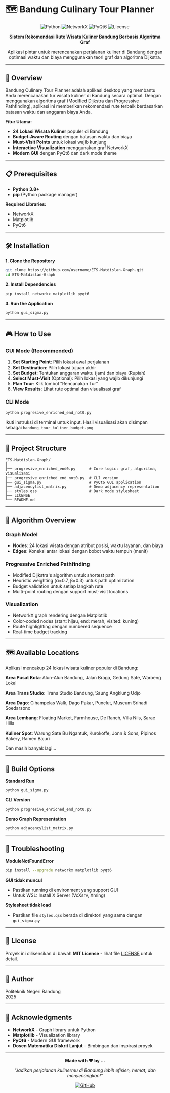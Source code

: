 # 🗺️ Bandung Culinary Tour Planner

<div align="center">

![Python](https://img.shields.io/badge/Python-3.8+-blue.svg)
![NetworkX](https://img.shields.io/badge/NetworkX-3.0+-orange.svg)
![PyQt6](https://img.shields.io/badge/PyQt6-6.0+-green.svg)
![License](https://img.shields.io/badge/License-MIT-yellow.svg)

**Sistem Rekomendasi Rute Wisata Kuliner Bandung Berbasis Algoritma Graf**

Aplikasi pintar untuk merencanakan perjalanan kuliner di Bandung dengan optimasi waktu dan biaya menggunakan teori graf dan algoritma Dijkstra.

</div>

---

## 🎯 Overview

Bandung Culinary Tour Planner adalah aplikasi desktop yang membantu Anda merencanakan tur wisata kuliner di Bandung secara optimal. Dengan menggunakan algoritma graf (Modified Dijkstra dan Progressive Pathfinding), aplikasi ini memberikan rekomendasi rute terbaik berdasarkan batasan waktu dan anggaran biaya Anda.

**Fitur Utama:**
- **24 Lokasi Wisata Kuliner** populer di Bandung
- **Budget-Aware Routing** dengan batasan waktu dan biaya
- **Must-Visit Points** untuk lokasi wajib kunjung
- **Interactive Visualization** menggunakan graf NetworkX
- **Modern GUI** dengan PyQt6 dan dark mode theme

---

## 📋 Prerequisites

- **Python 3.8+**
- **pip** (Python package manager)

**Required Libraries:**
- NetworkX
- Matplotlib
- PyQt6

---

## 🛠️ Installation

**1. Clone the Repository**
```bash
git clone https://github.com/username/ETS-Matdislan-Graph.git
cd ETS-Matdislan-Graph
```

**2. Install Dependencies**
```bash
pip install networkx matplotlib pyqt6
```

**3. Run the Application**
```bash
python gui_sigma.py
```

---

## 🎮 How to Use

### GUI Mode (Recommended)

1. **Set Starting Point**: Pilih lokasi awal perjalanan
2. **Set Destination**: Pilih lokasi tujuan akhir
3. **Set Budget**: Tentukan anggaran waktu (jam) dan biaya (Rupiah)
4. **Select Must-Visit** (Optional): Pilih lokasi yang wajib dikunjungi
5. **Plan Tour**: Klik tombol "Rencanakan Tur"
6. **View Results**: Lihat rute optimal dan visualisasi graf

### CLI Mode

```bash
python progresive_enriched_end_not0.py
```

Ikuti instruksi di terminal untuk input. Hasil visualisasi akan disimpan sebagai `bandung_tour_kuliner_budget.png`.

---

## 📂 Project Structure

```
ETS-Matdislan-Graph/
│
├── progresive_enriched_end0.py      # Core logic: graf, algoritma, visualisasi
├── progresive_enriched_end_not0.py  # CLI version
├── gui_sigma.py                     # PyQt6 GUI application
├── adjacencylist_matrix.py          # Demo adjacency representation
├── styles.qss                       # Dark mode stylesheet
├── LICENSE
└── README.md
```

---

## 🧠 Algorithm Overview

### Graph Model
- **Nodes**: 24 lokasi wisata dengan atribut posisi, waktu layanan, dan biaya
- **Edges**: Koneksi antar lokasi dengan bobot waktu tempuh (menit)

### Progressive Enriched Pathfinding
- Modified Dijkstra's algorithm untuk shortest path
- Heuristic weighting (α=0.7, β=0.3) untuk path optimization
- Budget validation untuk setiap langkah rute
- Multi-point routing dengan support must-visit locations

### Visualization
- NetworkX graph rendering dengan Matplotlib
- Color-coded nodes (start: hijau, end: merah, visited: kuning)
- Route highlighting dengan numbered sequence
- Real-time budget tracking

---

## 🗺️ Available Locations

Aplikasi mencakup 24 lokasi wisata kuliner populer di Bandung:

**Area Pusat Kota**: Alun-Alun Bandung, Jalan Braga, Gedung Sate, Waroeng Lokal

**Area Trans Studio**: Trans Studio Bandung, Saung Angklung Udjo

**Area Dago**: Cihampelas Walk, Dago Pakar, Punclut, Museum Srihadi Soedarsono

**Area Lembang**: Floating Market, Farmhouse, De Ranch, Villa Niis, Sarae Hills

**Kuliner Spot**: Warung Sate Bu Ngantuk, Kurokoffe, Jonn & Sons, Pipinos Bakery, Ramen Bajuri

Dan masih banyak lagi...

---

## 🔧 Build Options

**Standard Run**
```bash
python gui_sigma.py
```

**CLI Version**
```bash
python progresive_enriched_end_not0.py
```

**Demo Graph Representation**
```bash
python adjacencylist_matrix.py
```

---

## 🐛 Troubleshooting

**ModuleNotFoundError**
```bash
pip install --upgrade networkx matplotlib pyqt6
```

**GUI tidak muncul**
- Pastikan running di environment yang support GUI
- Untuk WSL: Install X Server (VcXsrv, Xming)

**Stylesheet tidak load**
- Pastikan file `styles.qss` berada di direktori yang sama dengan `gui_sigma.py`

---

## 📜 License

Proyek ini dilisensikan di bawah **MIT License** - lihat file [LICENSE](LICENSE) untuk detail.

---

## 👤 Author


Politeknik Negeri Bandung  
2025

---

## 🙏 Acknowledgments

- **NetworkX** - Graph library untuk Python
- **Matplotlib** - Visualization library
- **PyQt6** - Modern GUI framework
- **Dosen Matematika Diskrit Lanjut** - Bimbingan dan inspirasi proyek

---

<div align="center">

**Made with ❤️ by ...**

*"Jadikan perjalanan kulinermu di Bandung lebih efisien, hemat, dan menyenangkan!"*

[![GitHub](https://img.shields.io/badge/GitHub-Repository-blue?style=flat&logo=github)](https://github.com/username/ETS-Matdislan-Graph)

</div>